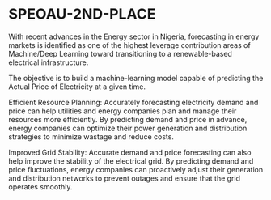 # SPEOAU-2ND-PLACE
With recent advances in the Energy sector in Nigeria, forecasting in energy markets is identified as one of the highest leverage contribution areas of Machine/Deep Learning toward transitioning to a renewable-based electrical infrastructure.

The objective is to build a machine-learning model capable of predicting the Actual Price of Electricity at a given time.

Efficient Resource Planning: Accurately forecasting electricity demand and price can help utilities and energy companies plan and manage their resources more efficiently. By predicting demand and price in advance, energy companies can optimize their power generation and distribution strategies to minimize wastage and reduce costs.

Improved Grid Stability: Accurate demand and price forecasting can also help improve the stability of the electrical grid. By predicting demand and price fluctuations, energy companies can proactively adjust their generation and distribution networks to prevent outages and ensure that the grid operates smoothly.
